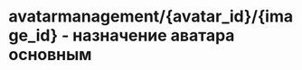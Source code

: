 #  avatarmanagement/{avatar_id}/{image_id} - назначение аватара основным

<api-endpoint openapi-path="../../specifications/avatars.json" method="PATCH" endpoint="/api/avatarmanagement/v1/f2fcc6ee-4baa-45f2-a52f-7de82ba836aa/162"/>